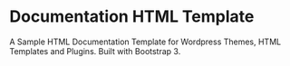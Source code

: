 # Documentation HTML Template
A Sample HTML Documentation Template for Wordpress Themes, HTML Templates and Plugins. Built with Bootstrap 3. 


